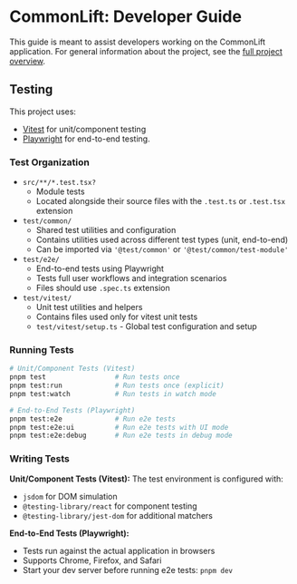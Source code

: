 # CommonLift: Developer Guide

This guide is meant to assist developers working on the CommonLift application. For general information about the
project, see the [full project overview](./docs/project-overview.md).

## Testing

This project uses:

- [Vitest](https://vitest.dev/) for unit/component testing
- [Playwright](https://playwright.dev/) for end-to-end testing.

### Test Organization

- `src/**/*.test.tsx?`
  - Module tests
  - Located alongside their source files with the `.test.ts` or `.test.tsx` extension
- `test/common/`
  - Shared test utilities and configuration
  - Contains utilities used across different test types (unit, end-to-end)
  - Can be imported via `'@test/common'` or `'@test/common/test-module'`
- `test/e2e/`
  - End-to-end tests using Playwright
  - Tests full user workflows and integration scenarios
  - Files should use `.spec.ts` extension
- `test/vitest/`
  - Unit test utilities and helpers
  - Contains files used only for vitest unit tests
  - `test/vitest/setup.ts` - Global test configuration and setup

### Running Tests

```bash
# Unit/Component Tests (Vitest)
pnpm test                 # Run tests once
pnpm test:run             # Run tests once (explicit)
pnpm test:watch           # Run tests in watch mode

# End-to-End Tests (Playwright)
pnpm test:e2e             # Run e2e tests
pnpm test:e2e:ui          # Run e2e tests with UI mode
pnpm test:e2e:debug       # Run e2e tests in debug mode
```

### Writing Tests

**Unit/Component Tests (Vitest):**
The test environment is configured with:

- `jsdom` for DOM simulation
- `@testing-library/react` for component testing
- `@testing-library/jest-dom` for additional matchers

**End-to-End Tests (Playwright):**

- Tests run against the actual application in browsers
- Supports Chrome, Firefox, and Safari
- Start your dev server before running e2e tests: `pnpm dev`

